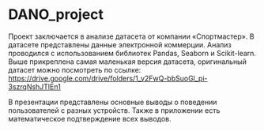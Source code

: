 # DANO_project
Проект заключается в анализе датасета от компании «Спортмастер». В датасете представлены данные электронной коммерции. Анализ проводился с использованием библиотек Pandas, Seaborn и Scikit-learn. Выше прикреплена самая маленькая версия датасета, оригинальный датасет можно посмотреть по ссылке: https://drive.google.com/drive/folders/1_v2FwQ-bbSuoGl_pi-3szrqNshJTlEn1

В презентации представлены основные выводы о поведении пользователей с разных устройств. Также в приложении есть математическое подтверждение всех выводов.
